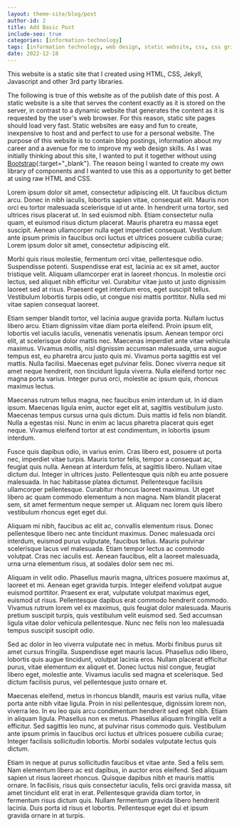 ```yaml
---
layout: theme-site/blog/post
author-id: 2
title: Add Basic Post
include-seo: true
categories: [information-technology]
tags: [information technology, web design, static website, css, css grid, css flexbox, jekyll, github pages, my website]
date: 2022-12-18
---
```


This website is a static site that I created using HTML, CSS, Jekyll, Javascript and other 3rd party libraries.
<!--more-->
The following is true of this website as of the publish date of this post. A static website is a site that serves the content exactly as it is stored on the server, in contrast to a dynamic website that generates the content as it is requested by the user's web browser. For this reason, static site pages should load very fast. Static websites are easy and fun to create, inexpensive to host and and perfect to use for a personal website. The purpose of this website is to contain blog postings, information about my career and a avenue for me to improve my web design skills. As I was initially thinking about this site, I wanted to put it together without using [Bootstrap](https://getbootstrap.com){:target="_blank"}. The reason being I wanted to create my own library of components and I wanted to use this as a opportunity to get better at using raw HTML and CSS.

Lorem ipsum dolor sit amet, consectetur adipiscing elit. Ut faucibus dictum arcu. Donec in nibh iaculis, lobortis sapien vitae, consequat elit. Mauris non orci eu tortor malesuada scelerisque id ut ante. In hendrerit urna tortor, sed ultrices risus placerat ut. In sed euismod nibh. Etiam consectetur nulla quam, et euismod risus dictum placerat. Mauris pharetra eu massa eget suscipit. Aenean ullamcorper nulla eget imperdiet consequat. Vestibulum ante ipsum primis in faucibus orci luctus et ultrices posuere cubilia curae; Lorem ipsum dolor sit amet, consectetur adipiscing elit.

Morbi quis risus molestie, fermentum orci vitae, pellentesque odio. Suspendisse potenti. Suspendisse erat est, lacinia ac ex sit amet, auctor tristique velit. Aliquam ullamcorper erat in laoreet rhoncus. In molestie orci lectus, sed aliquet nibh efficitur vel. Curabitur vitae justo ut justo dignissim laoreet sed at risus. Praesent eget interdum eros, eget suscipit tellus. Vestibulum lobortis turpis odio, ut congue nisi mattis porttitor. Nulla sed mi vitae sapien consequat laoreet.

Etiam semper blandit tortor, vel lacinia augue gravida porta. Nullam luctus libero arcu. Etiam dignissim vitae diam porta eleifend. Proin ipsum elit, lobortis vel iaculis iaculis, venenatis venenatis ipsum. Aenean tempor orci elit, at scelerisque dolor mattis nec. Maecenas imperdiet ante vitae vehicula maximus. Vivamus mollis, nisl dignissim accumsan malesuada, urna augue tempus est, eu pharetra arcu justo quis mi. Vivamus porta sagittis est vel mattis. Nulla facilisi. Maecenas eget pulvinar felis. Donec viverra neque sit amet neque hendrerit, non tincidunt ligula viverra. Nulla eleifend tortor nec magna porta varius. Integer purus orci, molestie ac ipsum quis, rhoncus maximus lectus.

Maecenas rutrum tellus magna, nec faucibus enim interdum ut. In id diam ipsum. Maecenas ligula enim, auctor eget elit at, sagittis vestibulum justo. Maecenas tempus cursus urna quis dictum. Duis mattis id felis non blandit. Nulla a egestas nisi. Nunc in enim ac lacus pharetra placerat quis eget neque. Vivamus eleifend tortor at est condimentum, in lobortis ipsum interdum.

Fusce quis dapibus odio, in varius enim. Cras libero est, posuere ut porta nec, imperdiet vitae turpis. Mauris tortor felis, tempor a consequat ac, feugiat quis nulla. Aenean at interdum felis, at sagittis libero. Nullam vitae dictum dui. Integer in ultrices justo. Pellentesque quis nibh eu ante posuere malesuada. In hac habitasse platea dictumst. Pellentesque facilisis ullamcorper pellentesque. Curabitur rhoncus laoreet maximus. Ut eget libero ac quam commodo elementum a non magna. Nam blandit placerat sem, sit amet fermentum neque semper ut. Aliquam nec lorem quis libero vestibulum rhoncus eget eget dui.

Aliquam mi nibh, faucibus ac elit ac, convallis elementum risus. Donec pellentesque libero nec ante tincidunt maximus. Donec malesuada orci interdum, euismod purus vulputate, faucibus tellus. Mauris pulvinar scelerisque lacus vel malesuada. Etiam tempor lectus ac commodo volutpat. Cras nec iaculis est. Aenean faucibus, elit a laoreet malesuada, urna urna elementum risus, at sodales dolor sem nec mi.

Aliquam in velit odio. Phasellus mauris magna, ultrices posuere maximus at, laoreet et mi. Aenean eget gravida turpis. Integer eleifend volutpat augue euismod porttitor. Praesent ex erat, vulputate volutpat maximus eget, euismod ut risus. Pellentesque dapibus erat commodo hendrerit commodo. Vivamus rutrum lorem vel ex maximus, quis feugiat dolor malesuada. Mauris pretium suscipit turpis, quis vestibulum velit euismod sed. Sed accumsan ligula vitae dolor vehicula pellentesque. Nunc nec felis non leo malesuada tempus suscipit suscipit odio.

Sed ac dolor in leo viverra vulputate nec in metus. Morbi finibus purus sit amet cursus fringilla. Suspendisse eget mauris lacus. Phasellus odio libero, lobortis quis augue tincidunt, volutpat lacinia eros. Nullam placerat efficitur purus, vitae elementum ex aliquet et. Donec luctus nisl congue, feugiat libero eget, molestie ante. Vivamus iaculis sed magna et scelerisque. Sed dictum facilisis purus, vel pellentesque justo ornare et.

Maecenas eleifend, metus in rhoncus blandit, mauris est varius nulla, vitae porta ante nibh vitae ligula. Proin in nisi pellentesque, dignissim lorem non, viverra leo. In eu leo quis arcu condimentum hendrerit sed eget nibh. Etiam in aliquam ligula. Phasellus non ex metus. Phasellus aliquam fringilla velit a efficitur. Sed sagittis leo nunc, at pulvinar risus commodo quis. Vestibulum ante ipsum primis in faucibus orci luctus et ultrices posuere cubilia curae; Integer facilisis sollicitudin lobortis. Morbi sodales vulputate lectus quis dictum.

Etiam in neque at purus sollicitudin faucibus et vitae ante. Sed a felis sem. Nam elementum libero ac est dapibus, in auctor eros eleifend. Sed aliquam sapien ut risus laoreet rhoncus. Quisque dapibus nibh et mauris mattis ornare. In facilisis, risus quis consectetur iaculis, felis orci gravida massa, sit amet tincidunt elit erat in erat. Pellentesque gravida diam tortor, in fermentum risus dictum quis. Nullam fermentum gravida libero hendrerit lacinia. Duis porta id risus et lobortis. Pellentesque eget dui et ipsum gravida ornare in at turpis.